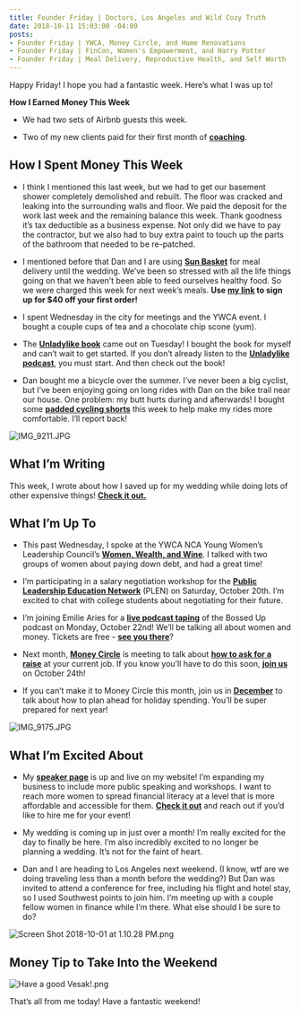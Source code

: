 ```yaml
---
title: Founder Friday | Doctors, Los Angeles and Wild Cozy Truth
date: 2018-10-11 15:03:00 -04:00
posts:
- Founder Friday | YWCA, Money Circle, and Home Renovations
- Founder Friday | FinCon, Women's Empowerment, and Harry Potter
- Founder Friday | Meal Delivery, Reproductive Health, and Self Worth
---
```


Happy Friday! I hope you had a fantastic week. Here’s what I was up to!

**How I Earned Money This Week**

* We had two sets of Airbnb guests this week.

* Two of my new clients paid for their first month of **[coaching](https://www.maggiegermano.com/coaching/)**.

## **How I Spent Money This Week**

* I think I mentioned this last week, but we had to get our basement shower completely demolished and rebuilt. The floor was cracked and leaking into the surrounding walls and floor. We paid the deposit for the work last week and the remaining balance this week. Thank goodness it’s tax deductible as a business expense. Not only did we have to pay the contractor, but we also had to buy extra paint to touch up the parts of the bathroom that needed to be re-patched.

* I mentioned before that Dan and I are using **[Sun Basket](https://sunbasket.com/invite/Mary1915063)** for meal delivery until the wedding. We’ve been so stressed with all the life things going on that we haven’t been able to feed ourselves healthy food. So we were charged this week for next week’s meals. **Use [my link](https://sunbasket.com/invite/Mary1915063) to sign up for $40 off your first order!**

* I spent Wednesday in the city for meetings and the YWCA event. I bought a couple cups of tea and a chocolate chip scone (yum).

* The **[Unladylike book](https://www.amazon.com/Unladylike-Field-Smashing-Patriarchy-Claiming/dp/039958045X)** came out on Tuesday! I bought the book for myself and can’t wait to get started. If you don’t already listen to the **[Unladylike podcast](https://unladylike.co/)**, you must start. And then check out the book!

* Dan bought me a bicycle over the summer. I’ve never been a big cyclist, but I’ve been enjoying going on long rides with Dan on the bike trail near our house. One problem: my butt hurts during and afterwards! I bought some **[padded cycling shorts](https://smile.amazon.com/gp/product/B076Y2JW1X/ref=oh_aui_detailpage_o01_s00?ie=UTF8&psc=1)** this week to help make my rides more comfortable. I’ll report back!

![IMG_9211.JPG](https://www.maggiegermano.com/uploads/IMG_9211.JPG)

## **What I’m Writing**

This week, I wrote about how I saved up for my wedding while doing lots of other expensive things! **[Check it out.](https://www.maggiegermano.com/blog/how-i-saved-money-for-my-wedding-while-buying-a-house-and-quitting-my-job/)**

## **What I’m Up To**

* This past Wednesday, I spoke at the YWCA NCA Young Women’s Leadership Council’s **[Women, Wealth, and Wine](https://www.facebook.com/events/261331111177190/)**. I talked with two groups of women about paying down debt, and had a great time!

* I’m participating in a salary negotiation workshop for the **[Public Leadership Education Network](https://plen.org/)** (PLEN) on Saturday, October 20th. I’m excited to chat with college students about negotiating for their future.

* I’m joining Emilie Aries for a **[live podcast taping](https://www.facebook.com/events/177486379757315/)** of the Bossed Up podcast on Monday, October 22nd! We’ll be talking all about women and money. Tickets are free - **[see you there](https://www.facebook.com/events/177486379757315/)**?

* Next month, **[Money Circle](https://www.maggiegermano.com/moneycircle/)** is meeting to talk about **[how to ask for a raise](https://www.maggiegermano.com/events/how-to-ask-for-a-raise/)** at your current job. If you know you’ll have to do this soon, **[join us](https://www.eventbrite.com/e/money-circle-how-to-ask-for-a-raise-tickets-49618103082)** on October 24th!

* If you can’t make it to Money Circle this month, join us in **[December](https://www.eventbrite.com/e/money-circle-how-to-plan-for-holiday-spending-tickets-50456857820)** to talk about how to plan ahead for holiday spending. You’ll be super prepared for next year!

![IMG_9175.JPG](https://www.maggiegermano.com/uploads/IMG_9175.JPG)

## **What I’m Excited About**

* My **[speaker page](https://www.maggiegermano.com/speaking/)** is up and live on my website! I’m expanding my business to include more public speaking and workshops. I want to reach more women to spread financial literacy at a level that is more affordable and accessible for them. **[Check it out](https://www.maggiegermano.com/speaking/)** and reach out if you’d like to hire me for your event!

* My wedding is coming up in just over a month! I’m really excited for the day to finally be here. I’m also incredibly excited to no longer be planning a wedding. It’s not for the faint of heart.

* Dan and I are heading to Los Angeles next weekend. (I know, wtf are we doing traveling less than a month before the wedding?) But Dan was invited to attend a conference for free, including his flight and hotel stay, so I used Southwest points to join him. I’m meeting up with a couple fellow women in finance while I’m there. What else should I be sure to do?

![Screen Shot 2018-10-01 at 1.10.28 PM.png](https://www.maggiegermano.com/uploads/Screen%20Shot%202018-10-01%20at%201.10.28%20PM.png)

## **Money Tip to Take Into the Weekend**

![Have a good Vesak!.png](https://www.maggiegermano.com/uploads/Have%20a%20good%20Vesak!.png)

That’s all from me today! Have a fantastic weekend!